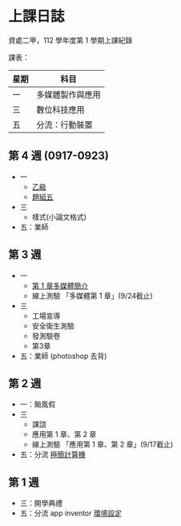 # 上課日誌

資處二甲，112 學年度第 1 學期上課紀錄

課表：

| 星期 | 科目             |
| ---- | ---------------- |
| 一   | 多媒體製作與應用 |
| 三   | 數位科技應用     |
| 五   | 分流：行動裝置   |

## 第 4 週 (0917-0923)

- 一
    - [乙級](../cert/cert2/index.md)
    - [題組五](../cert/cert2/resolve-5.md)
- 三
    - 樣式(小論文格式)
- 五：業師

## 第 3 週

- 一
    - [第 1 章多媒體簡介](misc/C371A3_1.md)
    - 線上測驗 「多媒體第 1 章」(9/24截止)
- 三
    - 工場宣導
    - 安全衛生測驗
    - 發測驗卷
    - 第3章
- 五：業師 (photoshop 去背)




## 第 2 週

- 一：颱風假
- 三
    - 課諮
    - 應用第 1 章、第 2 章
    - 線上測驗 「應用第 1 章、第 2 章」(9/17截止)
- 五：分流 [極簡計算機](../programming/app_inventor/calculator.md)


## 第 1 週

- 三：開學典禮
- 五：分流 app inventor [環境設定](../programming/app_inventor/env.md)

